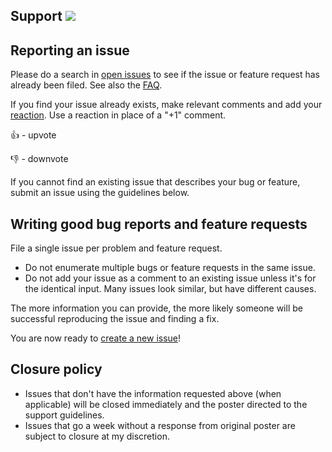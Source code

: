 ## Support [![](https://isitmaintained.com/badge/resolution/crazy-max/csgo-server-launcher.svg)](https://isitmaintained.com/project/crazy-max/csgo-server-launcher)

## Reporting an issue

Please do a search in [open issues](https://github.com/crazy-max/csgo-server-launcher/issues?utf8=%E2%9C%93&q=) to see if the issue or feature request has already been filed. See also the [FAQ](https://github.com/crazy-max/csgo-server-launcher/wiki/FAQ).

If you find your issue already exists, make relevant comments and add your [reaction](https://github.com/blog/2119-add-reactions-to-pull-requests-issues-and-comments). Use a reaction in place of a "+1" comment.

:+1: - upvote

:-1: - downvote

If you cannot find an existing issue that describes your bug or feature, submit an issue using the guidelines below.

## Writing good bug reports and feature requests

File a single issue per problem and feature request.

* Do not enumerate multiple bugs or feature requests in the same issue.
* Do not add your issue as a comment to an existing issue unless it's for the identical input. Many issues look similar, but have different causes.

The more information you can provide, the more likely someone will be successful reproducing the issue and finding a fix.

You are now ready to [create a new issue](https://github.com/crazy-max/csgo-server-launcher/issues/new/choose)!

## Closure policy

* Issues that don't have the information requested above (when applicable) will be closed immediately and the poster directed to the support guidelines.
* Issues that go a week without a response from original poster are subject to closure at my discretion.
